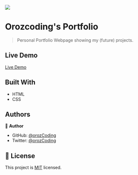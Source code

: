 ![](https://img.shields.io/badge/Microverse-blueviolet)

# Orozcoding's Portfolio

> Personal Portfolio Webpage showing my (future) projects.

## Live Demo

[Live Demo](https://orozcoding.github.io/myportfolio/)

## Built With

- HTML
- CSS

## Authors

👤 **Author**

- GitHub: [@orozCoding](https://github.com/orozCoding)
- Twitter: [@orozCoding](https://twitter.com/orozCoding)

## 📝 License

This project is [MIT](./MIT.md) licensed.
